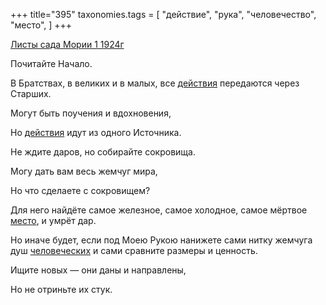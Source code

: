 +++
title="395"
taxonomies.tags = [
 "действие",
 "рука",
 "человечество",
 "место",
]
+++

[Листы сада Мории 1 1924г](/agni/1924)

Почитайте Начало.   

В Братствах, в великих и в малых, все [действия](/tags/действие) передаются через Старших.   

Могут быть поучения и вдохновения,    

Но [действия](/tags/действие) идут из одного Источника.   

Не ждите даров, но собирайте сокровища.   

Могу дать вам весь жемчуг мира,   

Но что сделаете с сокровищем?   

Для него найдёте самое железное, самое холодное, самое мёртвое [место](/tags/место), и умрёт дар.   

Но иначе будет, если под Моею Рукою нанижете сами нитку жемчуга душ [человеческих](/tags/человечество) и сами сравните размеры и ценность.   

Ищите новых — они даны и направлены,   

Но не отриньте их стук.   

